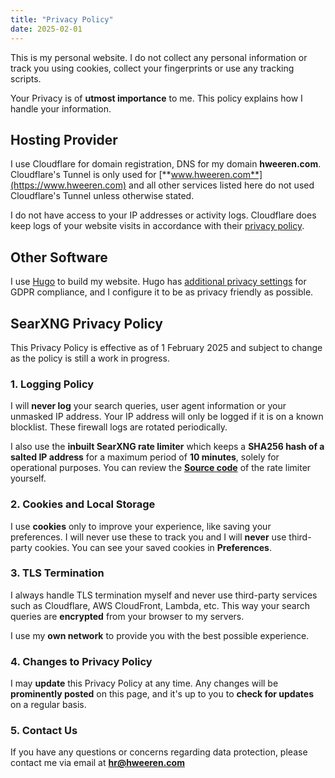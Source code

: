 ```yaml
---
title: "Privacy Policy"
date: 2025-02-01
---
```


This is my personal website. I do not collect any personal information or track you using cookies, collect your fingerprints or use any tracking scripts.

Your Privacy is of **utmost importance** to me. This policy explains how I handle your information.


## Hosting Provider

I use Cloudflare for domain registration, DNS for my domain **hweeren.com**. Cloudflare's Tunnel is only used for [**www.hweeren.com**](https://www.hweeren.com) and all other services listed here do not used Cloudflare's Tunnel unless otherwise stated.  

I do not have access to your IP addresses or activity logs. Cloudflare does keep logs of your website visits in accordance with their [privacy policy](https://www.cloudflare.com/privacypolicy/). 

## Other Software

I use [Hugo](https://gohugo.io/) to build my website. Hugo has [additional privacy settings](https://gohugo.io/about/hugo-and-gdpr/) for GDPR compliance, and I configure it to be as privacy friendly as possible.

## SearXNG Privacy Policy

This Privacy Policy is effective as of 1 February 2025 and subject to change as the policy is still a work in progress.

### 1. Logging Policy

I will **never log** your search queries, user agent information or your unmasked IP address. Your IP address will only be logged if it is on a known blocklist. These firewall logs are rotated periodically.

I also use the **inbuilt SearXNG rate limiter** which keeps a **SHA256 hash of a salted IP address** for a maximum period of **10 minutes**, solely for operational purposes. You can review the [**Source code**](https://github.com/searxng/searxng/blob/master/searx/botdetection/ip_limit.py) of the rate limiter yourself.

### 2. Cookies and Local Storage 

I use **cookies** only to improve your experience, like saving your preferences. I will never use these to track you and I will **never** use third-party cookies. You can see your saved cookies in **Preferences**.

### 3. TLS Termination

I always handle TLS termination myself and never use third-party services such as Cloudflare, AWS CloudFront, Lambda, etc. This way your search queries are **encrypted** from your browser to my servers. 

I use my **own network** to provide you with the best possible experience.

### 4. Changes to Privacy Policy

I may **update** this Privacy Policy at any time. Any changes will be **prominently posted** on this page, and it's up to you to **check for updates** on a regular basis.

### 5. Contact Us

If you have any questions or concerns regarding data protection, please contact me via email at [**hr@hweeren.com**](mailto:hr@hweeren.com)


 

 




